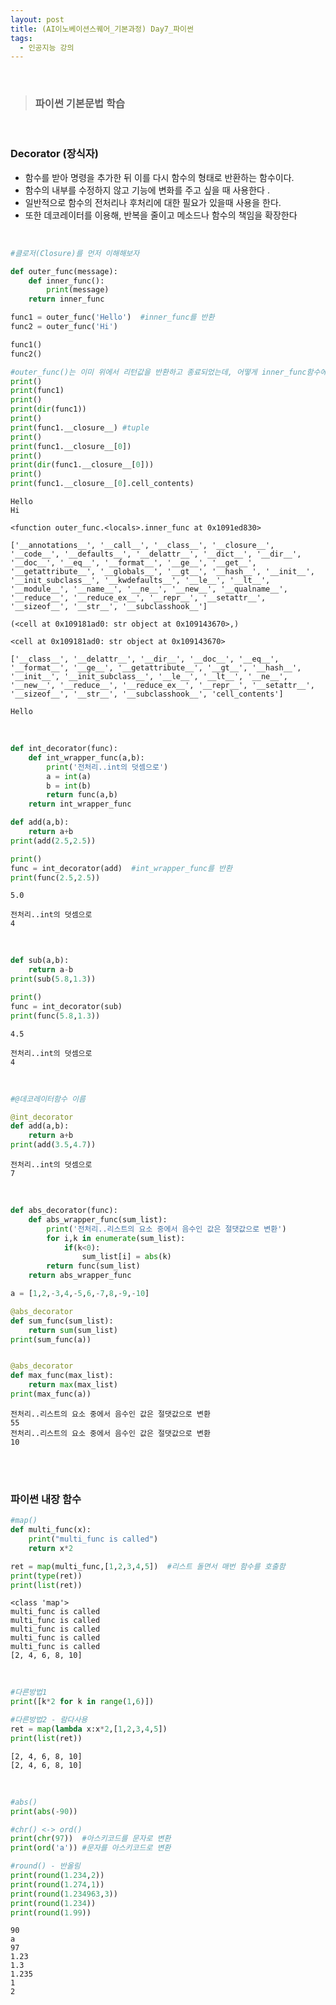 ```yaml
---
layout: post
title: (AI이노베이션스퀘어_기본과정) Day7_파이썬
tags:
  - 인공지능 강의
---
```


<br>

> ### 파이썬 기본문법 학습 

<br>

### Decorator (장식자)

- 함수를 받아 명령을 추가한 뒤 이를 다시 함수의 형태로 반환하는 함수이다.
- 함수의 내부를 수정하지 않고 기능에 변화를 주고 싶을 때 사용한다 .
- 일반적으로 함수의 전처리나 후처리에 대한 필요가 있을때 사용을 한다.
- 또한 데코레이터를 이용해, 반복을 줄이고 메소드나 함수의 책임을 확장한다

<br>


```python
#클로저(Closure)를 먼저 이해해보자

def outer_func(message):
    def inner_func():
        print(message)
    return inner_func

func1 = outer_func('Hello')  #inner_func를 반환
func2 = outer_func('Hi')

func1()  
func2()

#outer_func()는 이미 위에서 리턴값을 반환하고 종료되었는데, 어떻게 inner_func함수에서 outer_func함수의 매개변수인 message를 참조했을까 
print()
print(func1) 
print()
print(dir(func1))
print()
print(func1.__closure__) #tuple
print()
print(func1.__closure__[0])
print()
print(dir(func1.__closure__[0]))
print()
print(func1.__closure__[0].cell_contents)
```

    Hello
    Hi
    
    <function outer_func.<locals>.inner_func at 0x1091ed830>
    
    ['__annotations__', '__call__', '__class__', '__closure__', '__code__', '__defaults__', '__delattr__', '__dict__', '__dir__', '__doc__', '__eq__', '__format__', '__ge__', '__get__', '__getattribute__', '__globals__', '__gt__', '__hash__', '__init__', '__init_subclass__', '__kwdefaults__', '__le__', '__lt__', '__module__', '__name__', '__ne__', '__new__', '__qualname__', '__reduce__', '__reduce_ex__', '__repr__', '__setattr__', '__sizeof__', '__str__', '__subclasshook__']
    
    (<cell at 0x109181ad0: str object at 0x109143670>,)
    
    <cell at 0x109181ad0: str object at 0x109143670>
    
    ['__class__', '__delattr__', '__dir__', '__doc__', '__eq__', '__format__', '__ge__', '__getattribute__', '__gt__', '__hash__', '__init__', '__init_subclass__', '__le__', '__lt__', '__ne__', '__new__', '__reduce__', '__reduce_ex__', '__repr__', '__setattr__', '__sizeof__', '__str__', '__subclasshook__', 'cell_contents']
    
    Hello

<br>

```python
def int_decorator(func):
    def int_wrapper_func(a,b):
        print('전처리..int의 덧셈으로')
        a = int(a)
        b = int(b)
        return func(a,b)
    return int_wrapper_func
```


```python
def add(a,b):
    return a+b
print(add(2.5,2.5))

print()
func = int_decorator(add)  #int_wrapper_func를 반환
print(func(2.5,2.5))
```

    5.0
    
    전처리..int의 덧셈으로
    4

<br>

```python
def sub(a,b):
    return a-b
print(sub(5.8,1.3))

print()
func = int_decorator(sub)
print(func(5.8,1.3))
```

    4.5
    
    전처리..int의 덧셈으로
    4

<br>

```python
#@데코레이터함수 이름   

@int_decorator
def add(a,b):
    return a+b
print(add(3.5,4.7))
```

    전처리..int의 덧셈으로
    7

<br>

```python
def abs_decorator(func):
    def abs_wrapper_func(sum_list):
        print('전처리..리스트의 요소 중에서 음수인 값은 절댓값으로 변환')
        for i,k in enumerate(sum_list):
            if(k<0):
                sum_list[i] = abs(k)
        return func(sum_list)
    return abs_wrapper_func

a = [1,2,-3,4,-5,6,-7,8,-9,-10]

@abs_decorator
def sum_func(sum_list):  
    return sum(sum_list)
print(sum_func(a))


@abs_decorator
def max_func(max_list):
    return max(max_list)
print(max_func(a))
```

    전처리..리스트의 요소 중에서 음수인 값은 절댓값으로 변환
    55
    전처리..리스트의 요소 중에서 음수인 값은 절댓값으로 변환
    10

<br>

<br>

### 파이썬 내장 함수 


```python
#map()
def multi_func(x):
    print("multi_func is called")
    return x*2

ret = map(multi_func,[1,2,3,4,5])  #리스트 돌면서 매번 함수를 호출함
print(type(ret))
print(list(ret))
```

    <class 'map'>
    multi_func is called
    multi_func is called
    multi_func is called
    multi_func is called
    multi_func is called
    [2, 4, 6, 8, 10]

<br>

```python
#다른방법1
print([k*2 for k in range(1,6)])

#다른방법2 - 람다사용
ret = map(lambda x:x*2,[1,2,3,4,5])  
print(list(ret))
```

    [2, 4, 6, 8, 10]
    [2, 4, 6, 8, 10]

<br>

```python
#abs()
print(abs(-90))

#chr() <-> ord()
print(chr(97))  #아스키코드를 문자로 변환
print(ord('a')) #문자를 아스키코드로 변환

#round() - 반올림
print(round(1.234,2))
print(round(1.274,1))
print(round(1.234963,3))
print(round(1.234))
print(round(1.99))
```

    90
    a
    97
    1.23
    1.3
    1.235
    1
    2

